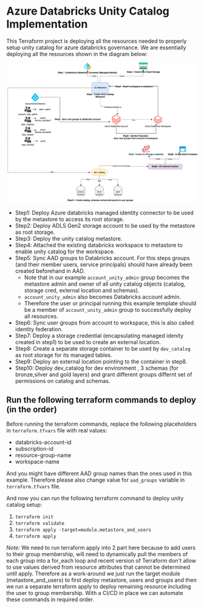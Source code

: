 # Azure Databricks Unity Catalog Implementation

This Terraform project is deploying all the resources needed to properly setup unity catalog for azure databricks governance. We are essentially deploying all the resources shown in the diagram below:

![UC Image](uc.png)


- Step1: Deploy Azure databricks managed identity connector to be used by the metastore to access its root storage.
- Step2: Deploy ADLS Gen2 storage account to be used by the metastore as root storage.
- Step3: Deploy the unity catalog metastore.
- Step4: Attached the existing databricks workspace to metastore to enable unity catalog for the workspace.
- Step5: Sync AAD groups to Databricks account. For this steps groups (and their member users, service principals) should have already been created beforehand in AAD.
  - Note that in our example `account_unity_admin` group becomes the metastore admin and owner of all unity catalog objects (catalog, storage cred, external location and schemas).
  - `account_unity_admin` also becomes Databricks account admin.
  - Therefore the user or principal running this example template should be a member of `account_unity_admin` group to successfully deploy all resources.
- Step6: Sync user groups from account to workspace, this is also called identity federation.
- Step7: Deploy a storage credential (encapsulating managed idenity created in step1) to be used to create an external location.
- Step8: Create a separate storage container to be used by `dev_catalog` as root storage for its managed tables.
- Step9: Deploy an external location pointing to the container in step8.
- Step10: Deploy dev_catalog for dev environment , 3 schemas (for bronze,silver and gold layers) and grant different groups differnt set of permissions on catalog and schemas.


## Run the following terraform commands to deploy (in the order)

Before running the terraform commands, replace the following placeholders in `terraform.tfvars` file with real values:
- databricks-account-id
- subscription-id
- resource-group-name
- workspace-name

And you might have different AAD group names than the ones used in this example. Therefore please also change value for `aad_groups` variable in `terraform.tfvars` file.  

And now you can run the following terraform command to deploy unity catalog setup:

1. `terraform init`
2. `terraform validate`
3. `terraform apply -target=module.metastore_and_users`
4. `terraform apply`

_Note:_ We need to run terraform apply into 2 part here because to add users to their group membership, will need to dynamically pull the members of each group into a for_each loop and recent version of Terraform don't allow to use values derived from resource attributes that cannot be determined until apply. Therefore as a work-around we just run the target module (metastore_and_users) to first deploy metastore, users and groups and then we run a separate terraform apply to deploy remaining resource including the user to group membership. With a CI/CD in place we can automate these commands in required order. 